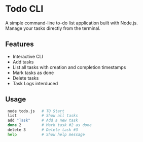 # Todo CLI

A simple command-line to-do list application built with Node.js.  
Manage your tasks directly from the terminal.

## Features

- Interactive CLI
- Add tasks  
- List all tasks with creation and completion timestamps  
- Mark tasks as done  
- Delete tasks  
- Task Logs interduced
## Usage

```bash
 node todo.js   # TO Start
 list           # Show all tasks
 add "Task"     # Add a new task
 done 2         # Mark task #2 as done
 delete 3       # Delete task #3
 help           # Show help message
